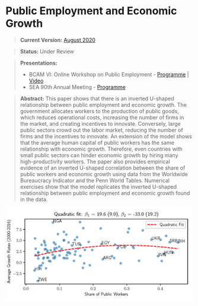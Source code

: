 # Public Employment and Economic Growth

> **Current Version:** [August 2020](/publicEmp.pdf)

> **Status:** Under Review

> **Presentations:** 
> * BCAM VI: Online Workshop on Public Employment - [Programme](https://drive.google.com/file/d/1OzMC24y94TWHqt22DDnGJ6t5DBsBeiPQ/view) | [Video](https://youtu.be/iSOu-vxjXx0)
> * SEA 90th Annual Meeting - [Programme](https://www.southerneconomic.org/session-details/?conferenceId=6&participantId=20528)

> **Abstract:** This paper shows that there is an inverted U-shaped relationship between public employment and economic growth. The government allocates workers to the production of public goods, which reduces operational costs, increasing the number of firms in the market, and creating incentives to innovate. Conversely, large public sectors crowd out the labor market, reducing the number of firms and the incentives to innovate.  An extension of the model shows that the average human capital of public workers has the same relationship with economic growth. Therefore, even countries with small public sectors can hinder economic growth by hiring many high-productivity workers. The paper also provides empirical evidence of an inverted U-shaped correlation between the share of public workers and economic growth using data from the Worldwide Bureaucracy Indicator and the Penn World Tables. Numerical exercises show that the model replicates the inverted U-shaped relationship between public employment and economic growth found in the data. 

![U-Shape](ushape_wwbi.png "Cross-Country Correlation")

